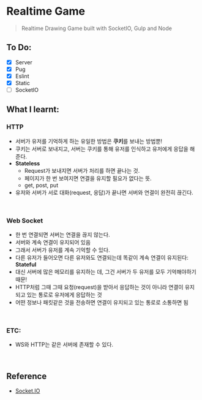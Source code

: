 # Realtime Game

> Realtime Drawing Game built with SocketIO, Gulp and Node

## To Do:

- [x] Server
- [x] Pug
- [x] Eslint
- [x] Static
- [ ] SocketIO

## What I learnt:

### HTTP

- 서버가 유저를 기억하게 하는 유일한 방법은 **쿠키**를 보내는 방법뿐!
- 쿠키는 서버로 보내지고, 서버는 쿠키를 통해 유저를 인식하고 유저에게 응답을 해준다.
- **Stateless**
  - Request가 보내지면 서버가 처리를 하면 끝나는 것.
  - 페이지가 한 번 보여지면 연결을 유지할 필요가 없다는 뜻.
  - get, post, put
- 유저와 서버가 서로 대화(request, 응답)가 끝나면 서버와 연결이 완전히 끊긴다.

<br>

### Web Socket

- 한 번 연결되면 서버는 연결을 끊지 않는다.
- 서버와 계속 연결이 유지되어 있음
- 그래서 서버가 유저를 계속 기억할 수 있다.
- 다른 유저가 들어오면 다른 유저와도 연결되는데 똑같이 계속 연결이 유지된다: **Stateful**
- 대신 서버에 많은 메모리를 유지하는 데, 그건 서버가 두 유저를 모두 기억해야하기 때문!
- HTTP처럼 그때 그때 요청(request)을 받아서 응답하는 것이 아니라 연결이 유지되고 있는 통로로 유저에게 응답하는 것
- 어떤 정보나 패킷같은 것을 전송하면 연결이 유지되고 있는 통로로 소통하면 됨

<br>

### ETC:

- WS와 HTTP는 같은 서버에 존재할 수 있다.

<br>

## Reference

- [Socket.IO](https://socket.io/)
